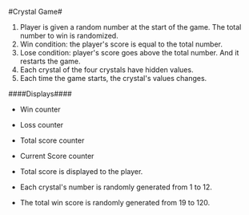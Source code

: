 #Crystal Game#

1. Player is given a random number at the start of the game. The total number to win is randomized.
2. Win condition: the player's score is equal to the total number.
3. Lose condition: player's score goes above the total number. And it restarts the game.
4. Each crystal of the four crystals have hidden values.
5. Each time the game starts, the crystal's values changes.

####Displays####
* Win counter
* Loss counter
* Total score counter
* Current Score counter
* Total score is displayed to the player.




* Each crystal's number is randomly generated from 1 to 12.
* The total win score is randomly generated from 19 to 120.